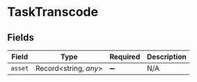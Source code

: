 # TaskTranscode


## Fields

| Field                 | Type                  | Required              | Description           |
| --------------------- | --------------------- | --------------------- | --------------------- |
| `asset`               | Record<string, *any*> | :heavy_minus_sign:    | N/A                   |